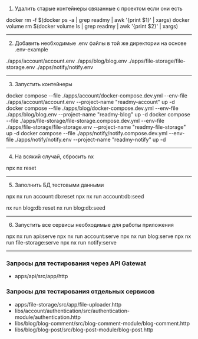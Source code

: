 1. Удалить старые контейнеры связанные с проектом если они есть

docker rm -f $(docker ps -a | grep readmy | awk '{print $1}' | xargs)
docker volume rm $(docker volume ls | grep readmy | awk '{print $2}' | xargs)

---

2. Добавить необходимые .env файлы в той же директории на основе .env-example

./apps/account/account.env
./apps/blog/blog.env
./apps/file-storage/file-storage.env
./apps/notify/notify.env

---

3. Запустить контейнеры

docker compose --file ./apps/account/docker-compose.dev.yml --env-file ./apps/account/account.env --project-name "readmy-account" up -d
docker compose --file ./apps/blog/docker-compose.dev.yml --env-file ./apps/blog/blog.env --project-name "readmy-blog" up -d
docker compose --file ./apps/file-storage/file-storage.compose.dev.yml --env-file ./apps/file-storage/file-storage.env --project-name "readmy-file-storage" up -d
docker compose --file ./apps/notify/notify.compose.dev.yml --env-file ./apps/notify/notify.env --project-name "readmy-notify" up -d 

---

4. На всякий случай, сбросить nx

npx nx reset

---

5. Заполнить БД тестовыми данными

npx nx run account:db:reset
npx nx run account:db:seed

nx run blog:db:reset
nx run blog:db:seed

---

6. Запустить все сервисы необходимые для работы приложения

npx nx run api:serve
npx nx run account:serve
npx nx run blog:serve
npx nx run file-storage:serve
npx nx run notify:serve

---------------

### Запросы для тестирования через API Gatewat

- apps/api/src/app/http

### Запросы для тестирования отдельных сервисов

- apps/file-storage/src/app/file-uploader.http
- libs/account/authentication/src/authentication-module/authentication.http
- libs/blog/blog-comment/src/blog-comment-module/blog-comment.http
- libs/blog/blog-post/src/blog-post-module/blog-post.http

